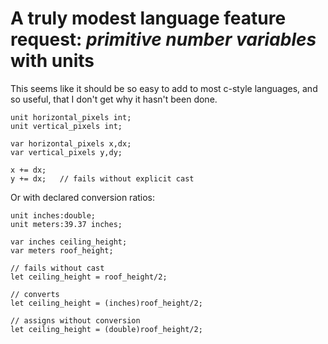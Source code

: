 #  A truly modest language feature request: *primitive number variables* with units

This seems like it should be so easy to add to most c-style languages, and so useful, that I don't get why it hasn't been done.

```
unit horizontal_pixels int;
unit vertical_pixels int;

var horizontal_pixels x,dx;
var vertical_pixels y,dy;

x += dx;
y += dx;   // fails without explicit cast
```
Or with declared conversion ratios:
```
unit inches:double;
unit meters:39.37 inches;

var inches ceiling_height;
var meters roof_height;

// fails without cast
let ceiling_height = roof_height/2; 

// converts
let ceiling_height = (inches)roof_height/2;

// assigns without conversion
let ceiling_height = (double)roof_height/2;
```
